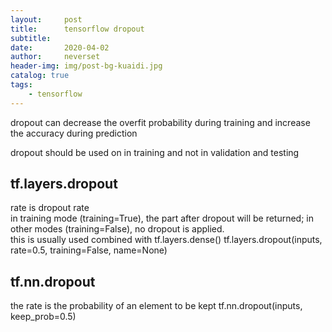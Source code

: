 ```yaml
---
layout:     post
title:      tensorflow dropout
subtitle:   
date:       2020-04-02
author:     neverset
header-img: img/post-bg-kuaidi.jpg
catalog: true
tags:
    - tensorflow
---
```


dropout can decrease the overfit probability during training and increase the accuracy during prediction

dropout should be used on in training and not in validation and testing

## tf.layers.dropout

rate is dropout rate    
in training mode (training=True), the part after dropout will be returned; in other modes (training=False), no dropout is applied.  
this is usually used combined with tf.layers.dense()
    tf.layers.dropout(inputs, rate=0.5, training=False, name=None)

## tf.nn.dropout

the rate is the probability of an element to be kept
    tf.nn.dropout(inputs, keep_prob=0.5)
